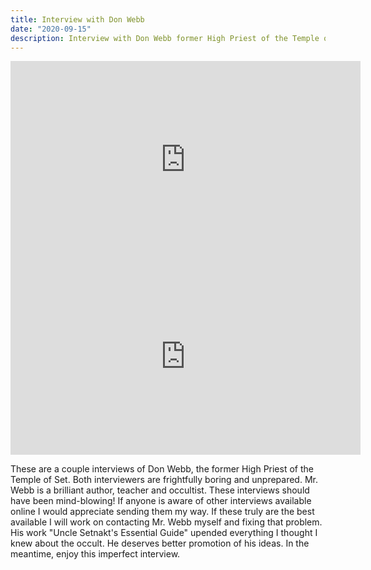 ```yaml
---
title: Interview with Don Webb
date: "2020-09-15"
description: Interview with Don Webb former High Priest of the Temple of Set.
---
```


<iframe width="560" height="315" src="https://www.youtube.com/embed/4y6H0AiS1Gg" frameborder="0" allow="accelerometer; autoplay; clipboard-write; encrypted-media; gyroscope; picture-in-picture" allowfullscreen></iframe>

<iframe width="560" height="315" src="https://www.youtube.com/embed/Xl8L5gHKqA0" frameborder="0" allow="accelerometer; autoplay; clipboard-write; encrypted-media; gyroscope; picture-in-picture" allowfullscreen></iframe>

These are a couple interviews of Don Webb, the former High Priest of the Temple of Set. Both interviewers are frightfully boring and unprepared. Mr. Webb is a brilliant author, teacher and occultist. These interviews should have been mind-blowing! If anyone is aware of other interviews available online I would appreciate sending them my way. If these truly are the best available I will work on contacting Mr. Webb myself and fixing that problem. His work "Uncle Setnakt's Essential Guide" upended everything I thought I knew about the occult. He deserves better promotion of his ideas. In the meantime, enjoy this imperfect interview.
